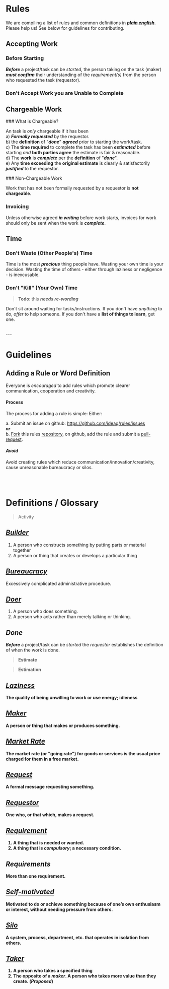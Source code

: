 # Rules

We are compiling a list of rules and common
definitions in
[***plain english***](http://en.wikipedia.org/wiki/Plain_English). <br />
Please help us! See below for guidelines for contributing.

## Accepting Work

### Before Starting

***Before*** a project/task can be *started*,
the person taking on the task (maker) ***must confirm***
their understanding of the *requirement(s)* from
the person who requested the task (requestor).

### Don't Accept Work you are Unable to Complete



## Chargeable Work

### What is Chargeable?

An task is *only* chargeable if it has been <br />
a) ***Formally requested*** by the requestor. <br />
b) the **definition** of "***done***" ***agreed*** prior to
starting the work/task. <br />
c) The **time required** to complete the task has been
***estimated*** before starting *and* **both parties agree**
the estimate is fair & reasonable. <br />
d) The **work** is ***complete*** per the
**definition** of "***done***". <br />
e) Any **time exceeding** the **original estimate** is
clearly & satisfactorily ***justified*** to the
requestor.

### Non-Chargeable Work

Work that has not been formally requested
by a requestor is **not chargeable**.

### Invoicing

Unless otherwise agreed ***in writing***
before work starts, invoices for work should
only be sent when the work is ***complete***.

## Time

### Don't Waste (Other People's) Time

Time is the most ***precious*** thing people have.
Wasting your own time is your decision.
Wasting the time of others - either through
laziness or negligence - is inexcusable.


### Don't "Kill" (Your Own) Time

> **Todo**: this ***needs re-wording***

Don't sit around waiting for tasks/instructions.
If you don't have *anything* to do,
*offer* to help someone.
If you don't have a **list of things to learn**,
get one.




<br />
---
<br />

# Guidelines

## Adding a Rule or Word Definition

Everyone is *encouraged* to add rules which
promote clearer communication, cooperation and creativity.

#### Process

The process for adding a rule is simple:
Either:

a. Submit an issue on github: https://github.com/ideaq/rules/issues
<br />***or***<br />
b. [Fork](https://help.github.com/articles/fork-a-repo)
this rules [repository](https://github.com/ideaq/rules),
on github, add the rule and submit a
[pull-request](http://stackoverflow.com/questions/14680711/how-to-do-a-github-pull-request).

#### *Avoid*

Avoid creating rules which reduce
communication/innovation/creativity,
cause unreasonable bureaucracy or silos.

<br />
<br />


# Definitions / Glossary

> Activity

## [*Builder*](http://www.oxforddictionaries.com/definition/english/builder)

1. A person who constructs something by putting parts or material together <br />
2. A person or thing that creates or develops a particular thing

## [*Bureaucracy*](http://www.oxforddictionaries.com/definition/english/bureaucracy)

Excessively complicated administrative procedure.


## [*Doer*](http://www.oxforddictionaries.com/definition/english/doer)

1. A person who does something. <br />
2. A person who acts rather than merely
talking or thinking. <br />



## *Done*

***Before*** a project/task can be *started* the
*requestor* establishes the definition of when the work is done. <b />

> Estimate

> Estimation


## [*Laziness*](http://www.oxforddictionaries.com/definition/english/laziness)

The quality of being unwilling to work or use energy; idleness

## [*Maker*](http://www.oxforddictionaries.com/definition/english/maker)

A person or thing that makes or produces something.

## [*Market Rate*](http://en.wikipedia.org/wiki/Market_rate)

The market rate (or "going rate") for goods
or services is the usual price charged for them
in a free market.


## [*Request*](http://www.oxforddictionaries.com/definition/english/request)

A formal message requesting something.

## [*Requestor*](http://en.wiktionary.org/wiki/requestor)

One who, or that which, makes a request.

## [*Requirement*](http://www.oxforddictionaries.com/definition/english/requirement)

1. A thing that is needed or wanted. <br />
2. A thing that is ***compulsory***; a necessary condition.

## *Requirements*

More than one requirement.

## [*Self-motivated*](http://www.oxforddictionaries.com/definition/english/self-motivated)

Motivated to do or achieve something because of
one’s own enthusiasm or interest, without needing
pressure from others.


## [*Silo*](http://www.oxforddictionaries.com/definition/english/silo)

A system, process, department, etc. that operates in isolation from others.


## [*Taker*](http://www.oxforddictionaries.com/definition/english/taker)

1. A person who takes a specified thing <b />
2. The opposite of a *maker*.
A person who takes more value than they create.
(***Proposed***)
